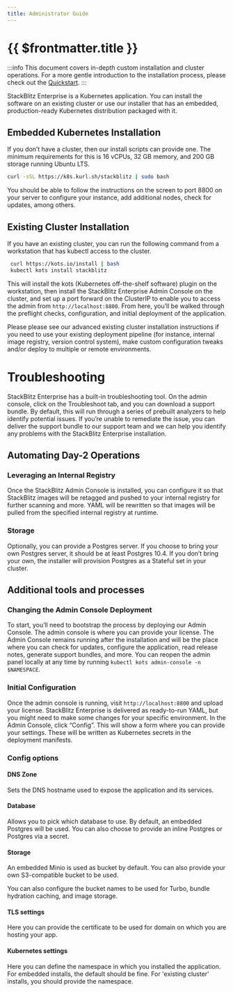 ```yaml
---
title: Administrator Guide
---
```


# {{ $frontmatter.title }}

:::info
This document covers in-depth custom installation and cluster operations. For a more gentle introduction to the installation process, please check out the [Quickstart](/enterprise/installation/quickstart).
:::

StackBlitz Enterprise is a Kubernetes application. You can install the software on an existing cluster or use our installer that has an embedded, production-ready Kubernetes distribution packaged with it.

## Embedded Kubernetes Installation

If you don’t have a cluster, then our install scripts can provide one. The minimum requirements for this is 16 vCPUs, 32 GB memory, and 200 GB storage running Ubuntu LTS.

```sh
curl -sSL https://k8s.kurl.sh/stackblitz | sudo bash
```

You should be able to follow the instructions on the screen to port 8800 on your server to configure your instance, add additional nodes, check for updates, among others.

<!-- If at any time you’d like to migrate this deployment to an existing Kubernetes Cluster, see the [Guide to Migrating an Existing Cluster](migrating). -->

## Existing Cluster Installation

If you have an existing cluster, you can run the following command from a workstation that has kubectl access to the cluster.

```sh
 curl https://kots.io/install | bash
 kubectl kots install stackblitz
```

This will install the kots (Kubernetes off-the-shelf software) plugin on the workstation, then install the StackBlitz Enterprise Admin Console on the cluster, and set up a port forward on the ClusterIP to enable you to access the admin from `http://localhost:8800`. From here, you’ll be walked through the preflight checks, configuration, and initial deployment of the application.

Please please see our advanced existing cluster installation instructions if you need to use your existing deployment pipeline (for instance, internal image registry, version control system), make custom configuration tweaks and/or deploy to multiple or remote environments.

# Troubleshooting

StackBlitz Enterprise has a built-in troubleshooting tool. On the admin console, click on the Troubleshoot tab, and you can download a support bundle. By default, this will run through a series of prebuilt analyzers to help identify potential issues. If you’re unable to remediate the issue, you can deliver the support bundle to our support team and we can help you identify any problems with the StackBlitz Enterprise installation.

## Automating Day-2 Operations

### Leveraging an Internal Registry
Once the StackBlitz Admin Console is installed, you can configure it so that StackBlitz images will be retagged and pushed to your internal registry for further scanning and more. YAML will be rewritten so that images will be pulled from the specified internal registry at runtime.

### Storage
Optionally, you can provide a Postgres server. If you choose to bring your own Postgres server, it should be at least Postgres 10.4. If you don’t bring your own, the installer will provision Postgres as a Stateful set in your cluster.

## Additional tools and processes

### Changing the Admin Console Deployment

To start, you’ll need to bootstrap the process by deploying our Admin Console. The admin console is where you can provide your license. The Admin Console remains running after the installation and will be the place where you can check for updates, configure the application, read release notes, generate support bundles, and more. You can reopen the admin panel locally at any time by running `kubectl kots admin-console -n $NAMESPACE`.

### Initial Configuration

Once the admin console is running, visit `http://localhost:8800` and upload your license. StackBlitz Enterprise is delivered as ready-to-run YAML, but you might need to make some changes for your specific environment. In the Admin Console, click “Config”. This will show a form where you can provide your settings. These will be written as Kubernetes secrets in the deployment manifests.

### Config options

#### DNS Zone

Sets the DNS hostname used to expose the application and its services.

#### Database

Allows you to pick which database to use. By default, an embedded Postgres will be used. You can also choose to provide an inline Postgres or Postgres via a secret.

#### Storage

An embedded Minio is used as bucket by default. You can also provide your own S3-compatible bucket to be used.

You can also configure the bucket names to be used for Turbo, bundle hydration caching, and image storage. 

#### TLS settings

Here you can provide the certificate to be used for domain on which you are hosting your app.

#### Kubernetes settings 

Here you can define the namespace in which you installed the application. For embedded installs, the default should be fine. For 'existing cluster' installs, you should provide the namespace.
